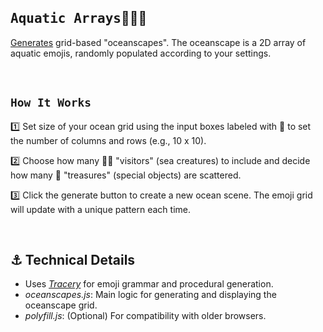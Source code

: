 ## <samp>Aquatic Arrays</samp>🪸🧜‍♀️
[Generates](https://dduyg.github.io/emoji-ocean) grid-based "oceanscapes". The oceanscape is a 2D array of aquatic emojis, randomly populated according to your settings.

<br>

## `How It Works`
1️⃣  Set size of your ocean grid using the input boxes labeled with 🌊 to set the number of columns and rows (e.g., 10 x 10).

2️⃣  Choose how many 🧜‍♀️ "visitors" (sea creatures) to include and decide how many 🐚 "treasures" (special objects) are scattered.

3️⃣  Click the generate button to create a new ocean scene. The emoji grid will update with a unique pattern each time.

<br>

## ⚓️ Technical Details
- Uses [*Tracery*](https://github.com/galaxykate/tracery) for emoji grammar and procedural generation.
- *oceanscapes.js*: Main logic for generating and displaying the oceanscape grid.
- *polyfill.js*: (Optional) For compatibility with older browsers.
